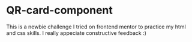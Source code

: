 # QR-card-component
This is a newbie challenge I tried on frontend mentor to practice my html and css skills. 
I really appeciate constructive feedback :)
